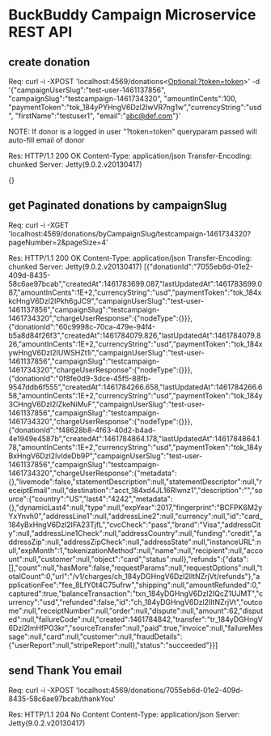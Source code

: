 # BuckBuddy Campaign Microservice REST API

## create donation
Req:
curl -i -XPOST 'localhost:4569/donations<<Optional:?token=token>>' -d '{"campaignUserSlug":"test-user-1461137856", "campaignSlug":"testcampaign-1461734320", "amountInCents":100, "paymentToken":"tok_184yPYHngV6Dzl2IwVR7ng1w","currencyString":"usd", "firstName":"testuser1", "email":"abc@def.com"}'

NOTE: If donor is a logged in user "?token=token" queryparam passed will auto-fill email of donor

Res:
HTTP/1.1 200 OK
Content-Type: application/json
Transfer-Encoding: chunked
Server: Jetty(9.0.2.v20130417)

{}

## get Paginated donations by campaignSlug
Req:
curl -i -XGET 'localhost:4569/donations/byCampaignSlug/testcampaign-1461734320?pageNumber=2&pageSize=4'

Res:
HTTP/1.1 200 OK
Content-Type: application/json
Transfer-Encoding: chunked
Server: Jetty(9.0.2.v20130417)
[{"donationId":"7055eb6d-01e2-409d-8435-58c6ae97bcab","createdAt":1461783699.087,"lastUpdatedAt":1461783699.087,"amountInCents":1E+2,"currencyString":"usd","paymentToken":"tok_184xkcHngV6Dzl2IPkh6gJC9","campaignUserSlug":"test-user-1461137856","campaignSlug":"testcampaign-1461734320","chargeUserResponse":{"nodeType":{}}},{"donationId":"60c9998c-70ca-479e-94f4-b5a8d84f26f3","createdAt":1461784079.826,"lastUpdatedAt":1461784079.826,"amountInCents":1E+2,"currencyString":"usd","paymentToken":"tok_184xywHngV6Dzl2IUWSHZt1i","campaignUserSlug":"test-user-1461137856","campaignSlug":"testcampaign-1461734320","chargeUserResponse":{"nodeType":{}}},{"donationId":"0f8fe0d9-3dce-45f5-88fb-9547ddb6f555","createdAt":1461784266.658,"lastUpdatedAt":1461784266.658,"amountInCents":1E+2,"currencyString":"usd","paymentToken":"tok_184y3CHngV6Dzl2IZkeNiMuF","campaignUserSlug":"test-user-1461137856","campaignSlug":"testcampaign-1461734320","chargeUserResponse":{"nodeType":{}}},{"donationId":"f48628b8-4f63-40d2-b4ad-4e1949e4587b","createdAt":1461784864.178,"lastUpdatedAt":1461784864.178,"amountInCents":1E+2,"currencyString":"usd","paymentToken":"tok_184yBxHngV6Dzl2IvIdeDb9P","campaignUserSlug":"test-user-1461137856","campaignSlug":"testcampaign-1461734320","chargeUserResponse":{"metadata":{},"livemode":false,"statementDescription":null,"statementDescriptor":null,"receiptEmail":null,"destination":"acct_184xd4JL16Rlwnz1","description":"","source":{"country":"US","last4":"4242","metadata":{},"dynamicLast4":null,"type":null,"expYear":2017,"fingerprint":"BCFPK6M2yYxYnvh0","addressLine1":null,"addressLine2":null,"currency":null,"id":"card_184yBxHngV6Dzl2IFA23TjfL","cvcCheck":"pass","brand":"Visa","addressCity":null,"addressLine1Check":null,"addressCountry":null,"funding":"credit","addressZip":null,"addressZipCheck":null,"addressState":null,"instanceURL":null,"expMonth":1,"tokenizationMethod":null,"name":null,"recipient":null,"account":null,"customer":null,"object":"card","status":null},"refunds":{"data":[],"count":null,"hasMore":false,"requestParams":null,"requestOptions":null,"totalCount":0,"url":"/v1/charges/ch_184yDGHngV6Dzl2IltNZrjVt/refunds"},"applicationFee":"fee_8LfY0t4C75ufrw","shipping":null,"amountRefunded":0,"captured":true,"balanceTransaction":"txn_184yDGHngV6Dzl2IQcZ1UJMT","currency":"usd","refunded":false,"id":"ch_184yDGHngV6Dzl2IltNZrjVt","outcome":null,"receiptNumber":null,"order":null,"dispute":null,"amount":62,"disputed":null,"failureCode":null,"created":1461784842,"transfer":"tr_184yDGHngV6Dzl2ImHfPO3kr","sourceTransfer":null,"paid":true,"invoice":null,"failureMessage":null,"card":null,"customer":null,"fraudDetails":{"userReport":null,"stripeReport":null},"status":"succeeded"}}]

## send Thank You email
Req:
curl -i -XPOST 'localhost:4569/donations/7055eb6d-01e2-409d-8435-58c6ae97bcab/thankYou'

Res:
HTTP/1.1 204 No Content
Content-Type: application/json
Server: Jetty(9.0.2.v20130417)